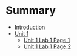 # Summary

* [Introduction](README.md)
* [Unit 1](unit-1.md)
  * [Unit 1 Lab 1 Page 1](chapter1/unit-1-lab-1-page-1.md)
  * [Unit 1 Lab 1 Page 2](chapter1/unit-1-lab-1-page-2.md)

